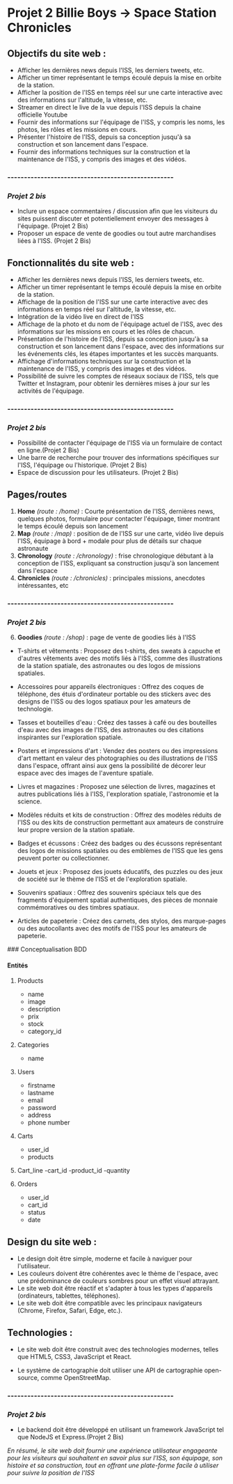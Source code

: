 # Projet 2 Billie Boys -> Space Station Chronicles

## Objectifs du site web :

- Afficher les dernières news depuis l'ISS, les derniers tweets, etc.
- Afficher un timer représentant le temps écoulé depuis la mise en orbite de la station.
- Afficher la position de l'ISS en temps réel sur une carte interactive avec des informations sur l'altitude, la vitesse, etc.
- Streamer en direct le live de la vue depuis l'ISS depuis la chaine officielle Youtube
- Fournir des informations sur l'équipage de l'ISS, y compris les noms, les photos, les rôles et les missions en cours.
- Présenter l'histoire de l'ISS, depuis sa conception jusqu'à sa construction et son lancement dans l'espace.
- Fournir des informations techniques sur la construction et la maintenance de l'ISS, y compris des images et des vidéos.

### --------------------------------------------------

### _Projet 2 bis_

- Inclure un espace commentaires / discussion afin que les visiteurs du sites puissent discuter et potentiellement envoyer des messages à l'équipage. (Projet 2 Bis)
- Proposer un espace de vente de goodies ou tout autre marchandises liées à l'ISS. (Projet 2 Bis)

## Fonctionnalités du site web :

- Afficher les dernières news depuis l'ISS, les derniers tweets, etc.
- Afficher un timer représentant le temps écoulé depuis la mise en orbite de la station.
- Affichage de la position de l'ISS sur une carte interactive avec des informations en temps réel sur l'altitude, la vitesse, etc.
- Intégration de la vidéo live en direct de l'ISS
- Affichage de la photo et du nom de l'équipage actuel de l'ISS, avec des informations sur les missions en cours et les rôles de chacun.
- Présentation de l'histoire de l'ISS, depuis sa conception jusqu'à sa construction et son lancement dans l'espace, avec des informations sur les événements clés, les étapes importantes et les succès marquants.
- Affichage d'informations techniques sur la construction et la maintenance de l'ISS, y compris des images et des vidéos.
- Possibilité de suivre les comptes de réseaux sociaux de l'ISS, tels que Twitter et Instagram, pour obtenir les dernières mises à jour sur les activités de l'équipage.

### --------------------------------------------------

### _Projet 2 bis_

- Possibilité de contacter l'équipage de l'ISS via un formulaire de contact en ligne.(Projet 2 Bis)
- Une barre de recherche pour trouver des informations spécifiques sur l'ISS, l'équipage ou l'historique. (Projet 2 Bis)
- Espace de discussion pour les utilisateurs. (Projet 2 Bis)

## Pages/routes

1. **Home** _(route : /home)_ : Courte présentation de l'ISS, dernières news, quelques photos, formulaire pour contacter l'équipage, timer montrant le temps écoulé depuis son lancement
2. **Map** _(route : /map)_ : position de de l'ISS sur une carte, vidéo live depuis l'ISS, équipage à bord + modale pour plus de détails sur chaque astronaute
3. **Chronology** _(route : /chronology)_ : frise chronologique débutant à la conception de l'ISS, expliquant sa construction jusqu'à son lancement dans l'espace
4. **Chronicles** _(route : /chronicles)_ : principales missions, anecdotes intéressantes, etc

### --------------------------------------------------

### _Projet 2 bis_
<!-- 
5. **Forum** _(route : /talk)_ : espace de discussion entre utilisateurs -->
6. **Goodies** _(route : /shop)_ : page de vente de goodies liés à l'ISS
- T-shirts et vêtements : Proposez des t-shirts, des sweats à capuche et d'autres vêtements avec des motifs liés à l'ISS, comme des illustrations de la station spatiale, des astronautes ou des logos de missions spatiales.

- Accessoires pour appareils électroniques : Offrez des coques de téléphone, des étuis d'ordinateur portable ou des stickers avec des designs de l'ISS ou des logos spatiaux pour les amateurs de technologie.

- Tasses et bouteilles d'eau : Créez des tasses à café ou des bouteilles d'eau avec des images de l'ISS, des astronautes ou des citations inspirantes sur l'exploration spatiale.

- Posters et impressions d'art : Vendez des posters ou des impressions d'art mettant en valeur des photographies ou des illustrations de l'ISS dans l'espace, offrant ainsi aux gens la possibilité de décorer leur espace avec des images de l'aventure spatiale.

- Livres et magazines : Proposez une sélection de livres, magazines et autres publications liés à l'ISS, l'exploration spatiale, l'astronomie et la science.

- Modèles réduits et kits de construction : Offrez des modèles réduits de l'ISS ou des kits de construction permettant aux amateurs de construire leur propre version de la station spatiale.

- Badges et écussons : Créez des badges ou des écussons représentant des logos de missions spatiales ou des emblèmes de l'ISS que les gens peuvent porter ou collectionner.

- Jouets et jeux : Proposez des jouets éducatifs, des puzzles ou des jeux de société sur le thème de l'ISS et de l'exploration spatiale.

- Souvenirs spatiaux : Offrez des souvenirs spéciaux tels que des fragments d'équipement spatial authentiques, des pièces de monnaie commémoratives ou des timbres spatiaux.

- Articles de papeterie : Créez des carnets, des stylos, des marque-pages ou des autocollants avec des motifs de l'ISS pour les amateurs de papeterie.

### Conceptualisation BDD
#### Entités
1. Products
   - name
   - image
   - description
   - prix
   - stock
   - category_id
  
2. Categories
   - name

3. Users
   - firstname
   - lastname
   - email
   - password
   - address
   - phone number

4. Carts
   - user_id
   - products
  
5. Cart_line
   -cart_id
   -product_id
   -quantity

6. Orders
   - user_id
   - cart_id
   - status
   - date



## Design du site web :

- Le design doit être simple, moderne et facile à naviguer pour l'utilisateur.
- Les couleurs doivent être cohérentes avec le thème de l'espace, avec une prédominance de couleurs sombres pour un effet visuel attrayant.
- Le site web doit être réactif et s'adapter à tous les types d'appareils (ordinateurs, tablettes, téléphones).
- Le site web doit être compatible avec les principaux navigateurs (Chrome, Firefox, Safari, Edge, etc.).

## Technologies :

- Le site web doit être construit avec des technologies modernes, telles que HTML5, CSS3, JavaScript et React.
  
- Le système de cartographie doit utiliser une API de cartographie open-source, comme OpenStreetMap.

### --------------------------------------------------

### _Projet 2 bis_

- Le backend doit être développé en utilisant un framework JavaScript tel que NodeJS et Express.(Projet 2 Bis)

_En résumé, le site web doit fournir une expérience utilisateur engageante pour les visiteurs qui souhaitent en savoir plus sur l'ISS, son équipage, son histoire et sa construction, tout en offrant une plate-forme facile à utiliser pour suivre la position de l'ISS_
